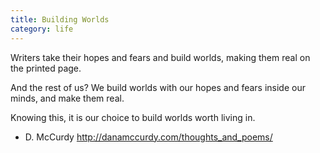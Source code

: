 ```yaml
---
title: Building Worlds
category: life
---
```


Writers take their hopes and fears
and build worlds,
making them real
on the printed page.

And the rest of us?
We build worlds
with our hopes and fears
inside our minds,
and make them real.

Knowing this,
it is our choice
to build worlds
worth living in.

- D. McCurdy
http://danamccurdy.com/thoughts_and_poems/
